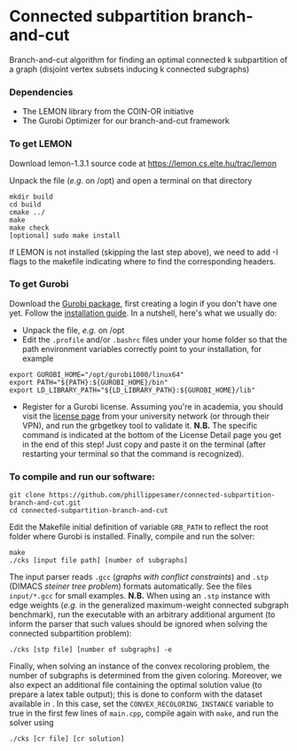 # Connected subpartition branch-and-cut
Branch-and-cut algorithm for finding an optimal connected k subpartition of a graph (disjoint vertex subsets inducing k connected subgraphs)


### Dependencies

- The LEMON library from the COIN-OR initiative
- The Gurobi Optimizer for our branch-and-cut framework

### To get LEMON

Download lemon-1.3.1 source code at https://lemon.cs.elte.hu/trac/lemon

Unpack the file (_e.g._ on /opt) and open a terminal on that directory

```
mkdir build
cd build
cmake ../
make
make check
[optional] sudo make install
```
If LEMON is not installed (skipping the last step above), we need to add -I flags to the makefile indicating where to find the corresponding headers.


### To get Gurobi

Download the [Gurobi package](https://www.gurobi.com/downloads/gurobi-software), first creating a login if you don't have one yet. Follow the [installation guide](https://www.gurobi.com/documentation/10.0/quickstart_linux/software_installation_guid.html). In a nutshell, here's what we usually do:

- Unpack the file, _e.g._ on /opt
- Edit the `.profile` and/or `.bashrc` files under your home folder so that the path environment variables correctly point to your installation, for example
```
export GUROBI_HOME="/opt/gurobi1000/linux64"
export PATH="${PATH}:${GUROBI_HOME}/bin"
export LD_LIBRARY_PATH="${LD_LIBRARY_PATH}:${GUROBI_HOME}/lib"
```

- Register for a Gurobi license. Assuming you're in academia, you should visit the [license page](https://www.google.com/url?q=https%3A%2F%2Fwww.gurobi.com%2Fdownloads%2Fend-user-license-agreement-academic%2F&sa=D&sntz=1&usg=AOvVaw0YU98KLcE2IKVrvlVaHEjO) from your university network (or through their VPN), and run the grbgetkey tool to validate it. **N.B.** The specific command is indicated at the bottom of the License Detail page you get in the end of this step! Just copy and paste it on the terminal (after restarting your terminal so that the command is recognized).


### To compile and run our software:

```
git clone https://github.com/phillippesamer/connected-subpartition-branch-and-cut.git
cd connected-subpartition-branch-and-cut
```

Edit the Makefile initial definition of variable `GRB_PATH` to reflect the root folder where Gurobi is installed. Finally, compile and run the solver:

```
make
./cks [input file path] [number of subgraphs]
```

The input parser reads `.gcc` (_graphs with conflict constraints_) and `.stp` (DIMACS _steiner tree problem_) formats automatically. See the files `input/*.gcc` for small examples. **N.B.** When using an `.stp` instance with edge weights (_e.g._ in the generalized maximum-weight connected subgraph benchmark), run the executable with an arbitrary additional argument (to inform the parser that such values should be ignored when solving the connected subpartition problem):
```
./cks [stp file] [number of subgraphs] -e
```

Finally, when solving an instance of the convex recoloring problem, the number of subgraphs is determined from the given coloring. Moreover, we also expect an additional file containing the optimal solution value (to prepare a latex table output); this is done to conform with the dataset available in [](https://www.loco.ic.unicamp.br/files/instances/convex-recoloring/). In this case, set the `CONVEX_RECOLORING_INSTANCE` variable to true in the first few lines of `main.cpp`, compile again with `make`, and run the solver using
```
./cks [cr file] [cr solution]
```
